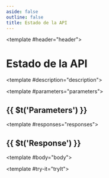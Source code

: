 ```yaml
---
aside: false
outline: false
title: Estado de la API
---
```


<script setup>
import { useRoute, useData } from 'vitepress'

const route = useRoute()

const { isDark } = useData()
</script>

<Operation method="GET" id="get-estado">

<template #header="header">

# Estado de la API

</template>

<template #description="description">

<div v-if="description.operation.description" class="description" v-html="description.operation.description" />

</template>

<template #parameters="parameters">

## {{ $t('Parameters') }}

<Parameters :operation-id="get-estado" :parameters="parameters.parameters" />

</template>

<template #responses="responses">

## {{ $t('Response') }}

<Responses :responses="responses.responses" :schema="responses.schema" :responseType="responses.responseType" :isDark="isDark">

<template #body="body">

<ResponseBody :schema="body.schema" :responseType="body.responseType" />

</template>

</Responses>

</template>

<template #try-it="tryIt">

<TryWithVariables :operation-id="tryIt.operationId" :method="tryIt.method" :path="tryIt.path" :baseUrl="tryIt.baseUrl" :isDark="isDark" />

</template>

</Operation>
